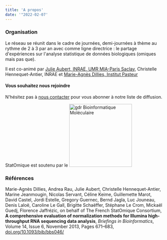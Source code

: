```yaml
---
title: 'A propos'
date: '"2022-02-07'
---
```


### Organisation

Le réseau se réunit dans le cadre de journées, demi-journées à thème au rythme de 2 à 3 par an avec comme ligne directrice : le partage d'expériences sur l'analyse statistique de données biologiques (omiques mais pas que).

Il est co-animé par [Julie Aubert, INRAE, UMR MIA-Paris Saclay](https://www6.inrae.fr/mia-paris/Equipes/Membres/Julie-Aubert/), Christelle Hennequet-Antier, INRAE et [Marie-Agnès Dillies, Institut Pasteur](https://research.pasteur.fr/fr/member/marie-agnes-dillies/)

#### Vous souhaitez nous rejoindre

N'hésitez pas à [nous contacter](mailto:julie.aubert@agroparistech.fr) pour vous abonner à notre liste de diffusion.

StatOmique est soutenu par le <img src="../media/logo_gdr_new.svg" alt="gdr Bioinformatique Moléculaire" width="200"/>

### Références

Marie-Agnès Dillies, Andrea Rau, Julie Aubert, Christelle Hennequet-Antier, Marine Jeanmougin, Nicolas Servant, Céline Keime, Guillemette Marot, David Castel, Jordi Estelle, Gregory Guernec, Bernd Jagla, Luc Jouneau, Denis Laloë, Caroline Le Gall, Brigitte Schaëffer, Stéphane Le Crom, Mickaël Guedj, Florence Jaffrézic, on behalf of The French StatOmique Consortium, **A comprehensive evaluation of normalization methods for Illumina high-throughput RNA sequencing data analysis**, *Briefings in Bioinformatics*, Volume 14, Issue 6, November 2013, Pages 671–683, [doi.org/10.1093/bib/bbs046/](https://doi.org/10.1093/bib/bbs046)